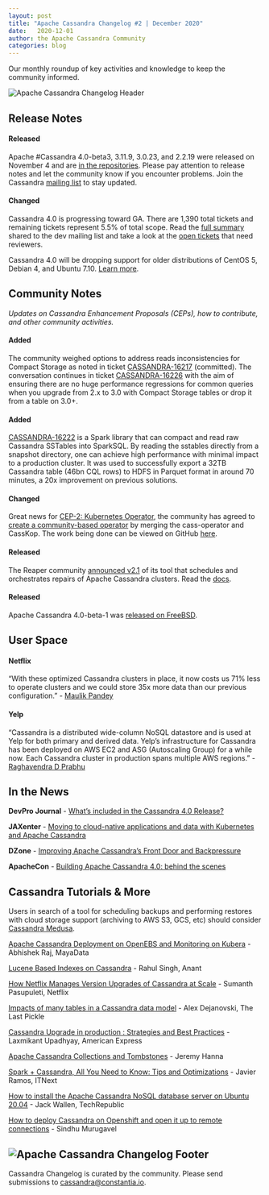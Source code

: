 ```yaml
---
layout: post
title: "Apache Cassandra Changelog #2 | December 2020"
date:   2020-12-01
author: the Apache Cassandra Community
categories: blog
---
```

Our monthly roundup of key activities and knowledge to keep the community informed.

![Apache Cassandra Changelog Header](/img/changelog_header.jpg "image_tooltip")

## Release Notes

#### **Released**
Apache #Cassandra 4.0-beta3, 3.11.9, 3.0.23, and 2.2.19 were released on November 4 and are [in the repositories](https://cassandra.apache.org/download/). Please pay attention to release notes and let the community know if you encounter problems. Join the Cassandra [mailing list](https://cassandra.apache.org/community/) to stay updated.

#### **Changed**
Cassandra 4.0 is progressing toward GA. There are 1,390 total tickets and remaining tickets represent 5.5% of total scope. Read the [full summary](https://lists.apache.org/thread.html/r9c6cc19f67d3259e64abbe2b960b8914476d9bfa2463d57c6d5cc44b%40%3Cdev.cassandra.apache.org%3E) shared to the dev mailing list and take a look at the [open tickets](https://issues.apache.org/jira/secure/RapidBoard.jspa?rapidView=355&quickFilter=1661&quickFilter=1658) that need reviewers.

Cassandra 4.0 will be dropping support for older distributions of CentOS 5, Debian 4, and Ubuntu 7.10. [Learn more](https://lists.apache.org/thread.html/r513c507ef19a8524ad5389e548f3d5bbfeb9e7747f3ae4c57ec27329%40%3Cdev.cassandra.apache.org%3E).

## Community Notes

_Updates on Cassandra Enhancement Proposals (CEPs), how to contribute, and other community activities._

#### **Added**
The community weighed options to address reads inconsistencies for Compact Storage as noted in ticket [CASSANDRA-16217](https://issues.apache.org/jira/browse/CASSANDRA-16217) (committed). The conversation continues in ticket [CASSANDRA-16226](https://issues.apache.org/jira/browse/CASSANDRA-16226) with the aim of ensuring there are no huge performance regressions for common queries when you upgrade from 2.x to 3.0 with Compact Storage tables or drop it from a table on 3.0+.

#### **Added**
[CASSANDRA-16222](https://issues.apache.org/jira/browse/CASSANDRA-16222) is a Spark library that can compact and read raw Cassandra SSTables into SparkSQL. By reading the sstables directly from a snapshot directory, one can achieve high performance with minimal impact to a production cluster. It was used to successfully export a 32TB Cassandra table (46bn CQL rows) to HDFS in Parquet format in around 70 minutes, a 20x improvement on previous solutions.

#### **Changed**
Great news for [CEP-2: Kubernetes Operator](https://cwiki.apache.org/confluence/display/CASSANDRA/CEP-2+Kubernetes+Operator), the community has agreed to [create a community-based operator](https://lists.apache.org/thread.html/r9e1ff94d7b35cfc663bfa72d4ed3767e963e890f9e1199bfdb96bff0%40%3Cdev.cassandra.apache.org%3E) by merging the cass-operator and CassKop. The work being done can be viewed on GitHub [here](https://github.com/datastax/cass-operator). 

#### **Released**
The Reaper community [announced v2.1](https://thelastpickle.com/blog/2020/10/26/reaper-2_1-released-with-astra-support.html) of its tool that schedules and orchestrates repairs of Apache Cassandra clusters. Read the [docs](http://cassandra-reaper.io/docs/).

#### **Released**
Apache Cassandra 4.0-beta-1 was [released on FreeBSD](https://lists.apache.org/thread.html/r040f39dcc038d607c0cc36731150ce8ecb67d7399304db97e7f8b38b%40%3Cuser.cassandra.apache.org%3E).

## User Space

#### **Netflix**
“With these optimized Cassandra clusters in place, it now costs us 71% less to operate clusters and we could store 35x more data than our previous configuration.” - [Maulik Pandey](https://netflixtechblog.com/building-netflixs-distributed-tracing-infrastructure-bb856c319304)

#### **Yelp**
“Cassandra is a distributed wide-column NoSQL datastore and is used at Yelp for both primary and derived data. Yelp’s infrastructure for Cassandra has been deployed on AWS EC2 and ASG (Autoscaling Group) for a while now. Each Cassandra cluster in production spans multiple AWS regions.” - [Raghavendra D Prabhu](https://engineeringblog.yelp.com/2020/11/orchestrating-cassandra-on-kubernetes-with-operators.html)

## In the News

**DevPro Journal** - [What’s included in the Cassandra 4.0 Release?](https://www.devprojournal.com/technology-trends/open-source/whats-included-in-the-cassandra-4-0-release/)

**JAXenter** - [Moving to cloud-native applications and data with Kubernetes and Apache Cassandra](https://jaxenter.com/cloud-native-cassandra-172909.html)

**DZone** - [Improving Apache Cassandra’s Front Door and Backpressure](https://dzone.com/articles/improving-apache-cassandras-front-door-and-backpre)

**ApacheCon** - [Building Apache Cassandra 4.0: behind the scenes](https://www.youtube.com/watch?v=rjCVqjLRALo)

## Cassandra Tutorials & More

Users in search of a tool for scheduling backups and performing restores with cloud storage support (archiving to AWS S3, GCS, etc) should consider [Cassandra Medusa](https://github.com/thelastpickle/cassandra-medusa/wiki).

[Apache Cassandra Deployment on OpenEBS and Monitoring on Kubera](https://blog.mayadata.io/apache-cassandra-deployment-on-openebs-and-monitoring-on-kubera) - Abhishek Raj, MayaData

[Lucene Based Indexes on Cassandra](https://www.youtube.com/watch?v=Z0NXWmZAB8s) - Rahul Singh, Anant

[How Netflix Manages Version Upgrades of Cassandra at Scale](https://www.youtube.com/watch?v=8QV2Mc-1s64) - Sumanth Pasupuleti, Netflix

[Impacts of many tables in a Cassandra data model](https://thelastpickle.com/blog/2020/11/25/impacts-of-many-tables-on-cassandra.html) - Alex Dejanovski, The Last Pickle

[Cassandra Upgrade in production : Strategies and Best Practices](https://www.youtube.com/watch?v=eTUXQS7RUQw&list=PLU2OcwpQkYCy_awEe5xwlxGTk5UieA37m&index=181) - Laxmikant Upadhyay, American Express

[Apache Cassandra Collections and Tombstones](https://medium.com/@jeromatron/apache-cassandra-collections-and-tombstones-a45315e97cbc) - Jeremy Hanna

[Spark + Cassandra, All You Need to Know: Tips and Optimizations](https://itnext.io/spark-cassandra-all-you-need-to-know-tips-and-optimizations-d3810cc0bd4e) - Javier Ramos, ITNext

[How to install the Apache Cassandra NoSQL database server on Ubuntu 20.04](https://www.techrepublic.com/article/how-to-install-the-apache-cassandra-nosql-database-server-on-ubuntu-20-04/) - Jack Wallen, TechRepublic

[How to deploy Cassandra on Openshift and open it up to remote connections](https://sindhumurugavel.medium.com/how-to-deploy-cassandra-on-openshift-and-open-it-up-to-remote-connections-c7783861b868) - Sindhu Murugavel

![Apache Cassandra Changelog Footer](/img/changelog_footer.jpg "image_tooltip")
---

Cassandra Changelog is curated by the community. Please send submissions to [cassandra@constantia.io](mailto:cassandra@constantia.io). 

